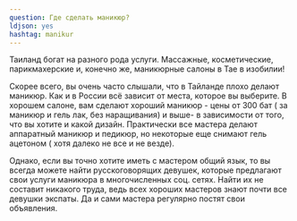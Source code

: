 ```yaml
---
question: Где сделать маникюр?
ldjson: yes
hashtag: manikur
---
```


Таиланд богат на разного рода услуги. Массажные, косметические, парикмахерские и, конечно же, маникюрные салоны в Тае в изобилии!

Скорее всего, вы очень часто слышали, что в Тайланде плохо делают маникюр. Как и в России всё зависит от места, которое вы выберите. В хорошем салоне, вам сделают хороший маникюр - цены от 300 бат ( за маникюр и гель лак, без наращивания) и выше-  в зависимости от того, что вы хотите и какой дизайн. Практически все мастера делают аппаратный маникюр и педикюр, но некоторые еще снимают гель ацетоном ( хотя далеко не все и не везде).  

Однако, если вы точно хотите иметь с мастером общий язык, то вы всегда можете найти русскоговорящих девушек, которые предлагают свои услуги маникюра в многочисленных соц. сетях. Найти их не составит никакого труда, ведь всех хороших мастеров знают почти все девушки экспаты. Да и сами мастера регулярно постят свои объявления. 
